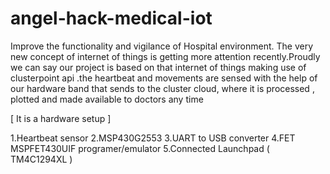 # angel-hack-medical-iot

Improve the functionality and vigilance of Hospital environment. The very new concept of internet of things is getting more attention recently.Proudly we can say our project is based on that internet of things making use of clusterpoint api .the heartbeat and movements are sensed with the help of  our hardware band that sends to the cluster cloud, where it is processed , plotted and made available to doctors any time

[ It is a hardware setup ]

1.Heartbeat sensor 
2.MSP430G2553 
3.UART to USB converter 
4.FET MSPFET430UIF programer/emulator
5.Connected Launchpad ( TM4C1294XL )

